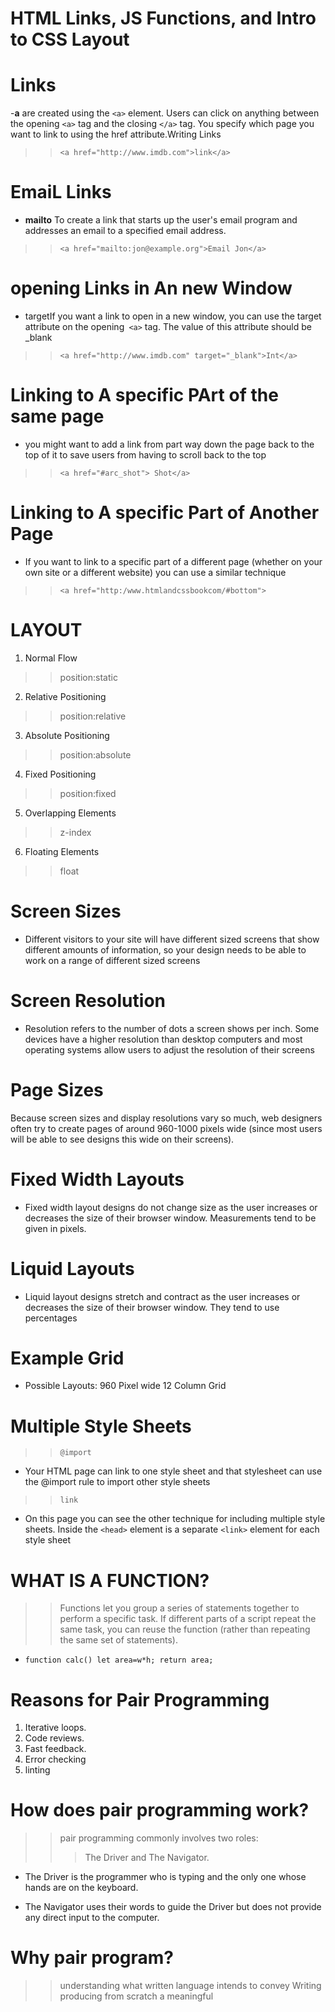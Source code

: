 # HTML Links, JS Functions, and Intro to CSS Layout

# Links
-**a**  are created using the `<a>` element. Users can click on anything between the opening `<a>` tag and the closing `</a>` tag. You specify which page you want to link to using the href attribute.Writing Links

>>`<a href="http://www.imdb.com">link</a>`


# EmaiL Links
- **mailto** To create a link that starts up the user's email program and addresses an email to a specified email address.

>>`<a href="mailto:jon@example.org">Email Jon</a>`

# opening Links in An  new Window
- targetIf you want a link to open in a new window, you can use the target attribute on the opening` <a>`  tag. The value of this attribute should be _blank
>> `<a href="http://www.imdb.com" target="_blank">Int</a>`

# Linking to A specific PArt of the same page

- you might want to add a link from part way down the page back to the top of it to save users from having to scroll back to the top

>> `<a href="#arc_shot"> Shot</a>`

# Linking to A specific Part of Another Page
- If you want to link to a specific part of a different page (whether on your own site or a different website) you can use a similar technique

>> `<a href="http:/www.htmlandcssbookcom/#bottom">`


# LAYOUT 

1. Normal Flow
>> position:static

2. Relative Positioning
>> position:relative

3. Absolute Positioning
>> position:absolute

4. Fixed Positioning
>>  position:fixed

5. Overlapping Elements
>> z-index

6. Floating Elements
>> float 


# Screen Sizes

- Different visitors to your site will have different sized screens that show
different amounts of information, so your design needs to be able to
work on a range of different sized screens

# Screen Resolution
- Resolution refers to the number of dots a screen shows per inch. Some
devices have a higher resolution than desktop computers and most
operating systems allow users to adjust the resolution of their screens

# Page Sizes
 Because screen sizes and display resolutions vary so much, web
designers often try to create pages of around 960-1000 pixels wide
(since most users will be able to see designs this wide on their screens).

# Fixed Width Layouts
- Fixed width layout
designs do not
change size as the
user increases
or decreases
the size of their
browser window.
Measurements tend
to be given in pixels.


# Liquid Layouts
- Liquid layout designs
stretch and contract
as the user increases
or decreases the
size of their browser
window. They tend to
use percentages



# Example Grid
- Possible Layouts:
960 Pixel wide
12 Column Grid

# Multiple Style Sheets
>> `@import`
-  Your HTML page can link
to one style sheet and that
stylesheet can use the @import
rule to import other style sheets

>> `link`
- On this page you can see the
other technique for including
multiple style sheets. Inside the
`<head>` element is a separate
`<link>` element for each style
sheet

# WHAT IS A FUNCTION? 
>> Functions let you group a series of statements together to perform a
specific task. If different parts of a script repeat the same task, you can
reuse the function (rather than repeating the same set of statements). 
- `function calc() let area=w*h; return area; ` 

# Reasons for Pair Programming

1. Iterative loops.
2. Code reviews.
3.  Fast feedback.
4.  Error checking 
5. linting

# How does pair programming work?
>> pair programming commonly involves two roles:
>>> The Driver and The Navigator.
- The Driver is the programmer who is typing and the only one whose hands are on the keyboard.

- The Navigator uses their words to guide the Driver but does not provide any direct input to the computer.

# Why pair program?
>> understanding what written language intends to convey Writing producing from scratch a meaningful

